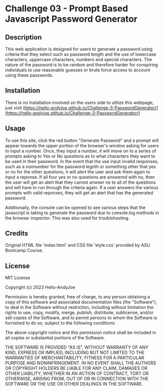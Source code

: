 # Challenge 03 - Prompt Based Javascript Password Generator


## Description


This web application is designed for users to generate a password using criteria that they select such as password length and the use of lowercase characters, uppercase characters, numbers and special characters. The nature of the password is to be random and therefore harder for conspiring individuals to use reasonable guesses or brute force access to account using these passwords.


## Installation


There is no Installation involved on the users side to utilize this webpage; just visit [https://hello-andyjoe.github.io/Challenge-3-PasswordGenerator/](https://hello-andyjoe.github.io/Challenge-3-PasswordGenerator/)


## Usage


To use this site, click the red button "Generate Password" and a prompt will appear towards the upper portion of the browser's window asking for users to input a number. Once, they input a number, it will move on to a series of prompts asking to Yes or No questions as to what characters they want to be used in their password. In the event that the use input invalid responses, such as a nonnumber for the password legnth or something other that yes or no for the other questions, it will alert the user and ask them again to input a reponse. If all four yes or no questions are answered with no, then the user will get an alert that they cannot anwser no to all of the questions and will have to run through the criteria again. If a user answers the various prompts with valid reponses, they will get an alert that has the generated password.

Additionally, the console can be opened to see various steps that the javascript is taking to generate the password due to console.log methods in the browser inspector. This was also used for troublshooting.


## Credits


Original HTML file 'index.html' and CSS file 'style.css' provided by ASU Bootcamp Course.


## License


MIT License


Copyright (c) 2023 Hello-AndyJoe


Permission is hereby granted, free of charge, to any person obtaining a copy
of this software and associated documentation files (the "Software"), to deal
in the Software without restriction, including without limitation the rights
to use, copy, modify, merge, publish, distribute, sublicense, and/or sell
copies of the Software, and to permit persons to whom the Software is
furnished to do so, subject to the following conditions:


The above copyright notice and this permission notice shall be included in all
copies or substantial portions of the Software.


THE SOFTWARE IS PROVIDED "AS IS", WITHOUT WARRANTY OF ANY KIND, EXPRESS OR
IMPLIED, INCLUDING BUT NOT LIMITED TO THE WARRANTIES OF MERCHANTABILITY,
FITNESS FOR A PARTICULAR PURPOSE AND NONINFRINGEMENT. IN NO EVENT SHALL THE
AUTHORS OR COPYRIGHT HOLDERS BE LIABLE FOR ANY CLAIM, DAMAGES OR OTHER
LIABILITY, WHETHER IN AN ACTION OF CONTRACT, TORT OR OTHERWISE, ARISING FROM,
OUT OF OR IN CONNECTION WITH THE SOFTWARE OR THE USE OR OTHER DEALINGS IN THE
SOFTWARE.

